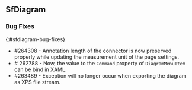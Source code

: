 ## SfDiagram

### Bug Fixes
{:#sfdiagram-bug-fixes}
* \#264308 - Annotation length of the connector is now preserved properly while updating the measurement unit of the page settings.
* \# 262788 - Now, the value to the `Command` property of `DiagramMenuItem` can be bind in XAML.
* \#263489 - Exception will no longer occur when exporting the diagram as XPS file stream.
